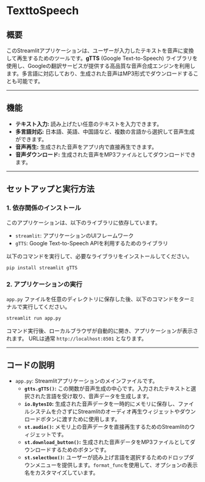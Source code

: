 
# TexttoSpeech 

## 概要

このStreamlitアプリケーションは、ユーザーが入力したテキストを音声に変換して再生するためのツールです。**gTTS** (Google Text-to-Speech) ライブラリを使用し、Googleの翻訳サービスが提供する高品質な音声合成エンジンを利用します。多言語に対応しており、生成された音声はMP3形式でダウンロードすることも可能です。

---

## 機能

- **テキスト入力:** 読み上げたい任意のテキストを入力できます。
- **多言語対応:** 日本語、英語、中国語など、複数の言語から選択して音声生成ができます。
- **音声再生:** 生成された音声をアプリ内で直接再生できます。
- **音声ダウンロード:** 生成された音声をMP3ファイルとしてダウンロードできます。

---

## セットアップと実行方法

### 1. 依存関係のインストール

このアプリケーションは、以下のライブラリに依存しています。

- `streamlit`: アプリケーションのUIフレームワーク
- `gTTS`: Google Text-to-Speech APIを利用するためのライブラリ

以下のコマンドを実行して、必要なライブラリをインストールしてください。

```bash
pip install streamlit gTTS
````

### 2\. アプリケーションの実行

`app.py` ファイルを任意のディレクトリに保存した後、以下のコマンドをターミナルで実行してください。

```bash
streamlit run app.py
```

コマンド実行後、ローカルブラウザが自動的に開き、アプリケーションが表示されます。
URLは通常 `http://localhost:8501` となります。

-----

## コードの説明

  - `app.py`: Streamlitアプリケーションのメインファイルです。
      - **`gtts.gTTS()`:** この関数が音声生成の中心です。入力されたテキストと選択された言語を受け取り、音声データを生成します。
      - **`io.BytesIO`:** 生成された音声データを一時的にメモリに保存し、ファイルシステムを介さずにStreamlitのオーディオ再生ウィジェットやダウンロードボタンに渡すために使用します。
      - **`st.audio()`:** メモリ上の音声データを直接再生するためのStreamlitのウィジェットです。
      - **`st.download_button()`:** 生成された音声データをMP3ファイルとしてダウンロードするためのボタンです。
      - **`st.selectbox()`:** ユーザーが読み上げ言語を選択するためのドロップダウンメニューを提供します。`format_func`を使用して、オプションの表示名をカスタマイズしています。
